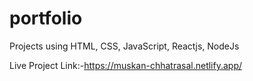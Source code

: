 # portfolio

Projects using HTML, CSS, JavaScript, Reactjs, NodeJs

Live Project Link:-https://muskan-chhatrasal.netlify.app/

